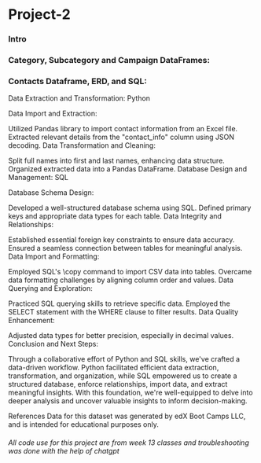 # Project-2

### Intro



### Category, Subcategory and Campaign DataFrames:


### Contacts Dataframe, ERD, and SQL:





Data Extraction and Transformation: Python

Data Import and Extraction:

Utilized Pandas library to import contact information from an Excel file.
Extracted relevant details from the "contact_info" column using JSON decoding.
Data Transformation and Cleaning:

Split full names into first and last names, enhancing data structure.
Organized extracted data into a Pandas DataFrame.
Database Design and Management: SQL

Database Schema Design:

Developed a well-structured database schema using SQL.
Defined primary keys and appropriate data types for each table.
Data Integrity and Relationships:

Established essential foreign key constraints to ensure data accuracy.
Ensured a seamless connection between tables for meaningful analysis.
Data Import and Formatting:

Employed SQL's \copy command to import CSV data into tables.
Overcame data formatting challenges by aligning column order and values.
Data Querying and Exploration:

Practiced SQL querying skills to retrieve specific data.
Employed the SELECT statement with the WHERE clause to filter results.
Data Quality Enhancement:

Adjusted data types for better precision, especially in decimal values.
Conclusion and Next Steps:

Through a collaborative effort of Python and SQL skills, we've crafted a data-driven workflow. Python facilitated efficient data extraction, transformation, and organization, while SQL empowered us to create a structured database, enforce relationships, import data, and extract meaningful insights. With this foundation, we're well-equipped to delve into deeper analysis and uncover valuable insights to inform decision-making.

References
Data for this dataset was generated by edX Boot Camps LLC, and is intended for educational purposes only.

###### All code use for this project are from week 13 classes and troubleshooting was done with the help of chatgpt


